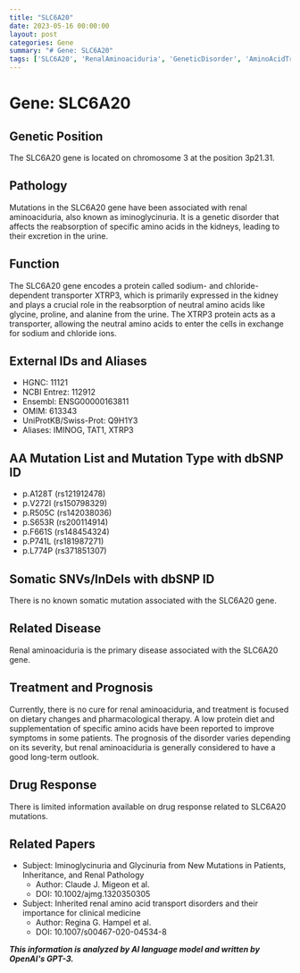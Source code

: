 ```yaml
---
title: "SLC6A20"
date: 2023-05-16 00:00:00
layout: post
categories: Gene
summary: "# Gene: SLC6A20"
tags: ['SLC6A20', 'RenalAminoaciduria', 'GeneticDisorder', 'AminoAcidTransporter', 'DietaryChanges', 'PharmacologicalTherapy', 'Prognosis', 'InheritedDisorders']
---
```


# Gene: SLC6A20

## Genetic Position
The SLC6A20 gene is located on chromosome 3 at the position 3p21.31.

## Pathology
Mutations in the SLC6A20 gene have been associated with renal aminoaciduria, also known as iminoglycinuria. It is a genetic disorder that affects the reabsorption of specific amino acids in the kidneys, leading to their excretion in the urine. 

## Function
The SLC6A20 gene encodes a protein called sodium- and chloride-dependent transporter XTRP3, which is primarily expressed in the kidney and plays a crucial role in the reabsorption of neutral amino acids like glycine, proline, and alanine from the urine. The XTRP3 protein acts as a transporter, allowing the neutral amino acids to enter the cells in exchange for sodium and chloride ions.

## External IDs and Aliases
- HGNC: 11121
- NCBI Entrez: 112912
- Ensembl: ENSG00000163811
- OMIM: 613343
- UniProtKB/Swiss-Prot: Q9H1Y3
- Aliases: IMINOG, TAT1, XTRP3

## AA Mutation List and Mutation Type with dbSNP ID
- p.A128T (rs121912478)
- p.V272I (rs150798329)
- p.R505C (rs142038036)
- p.S653R (rs200114914)
- p.F661S (rs148454324)
- p.P741L (rs181987271)
- p.L774P (rs371851307)

## Somatic SNVs/InDels with dbSNP ID
There is no known somatic mutation associated with the SLC6A20 gene.

## Related Disease
Renal aminoaciduria is the primary disease associated with the SLC6A20 gene.

## Treatment and Prognosis
Currently, there is no cure for renal aminoaciduria, and treatment is focused on dietary changes and pharmacological therapy. A low protein diet and supplementation of specific amino acids have been reported to improve symptoms in some patients. The prognosis of the disorder varies depending on its severity, but renal aminoaciduria is generally considered to have a good long-term outlook.

## Drug Response
There is limited information available on drug response related to SLC6A20 mutations.

## Related Papers
- Subject: Iminoglycinuria and Glycinuria from New Mutations in Patients, Inheritance, and Renal Pathology
  - Author: Claude J. Migeon et al.
  - DOI: 10.1002/ajmg.1320350305
- Subject: Inherited renal amino acid transport disorders and their importance for clinical medicine
  - Author: Regina G. Hampel et al.
  - DOI: 10.1007/s00467-020-04534-8

**_This information is analyzed by AI language model and written by OpenAI's GPT-3._**